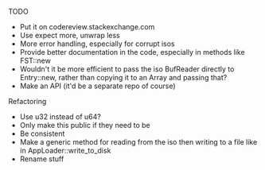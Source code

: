 TODO
* Put it on codereview.stackexchange.com
* Use expect more, unwrap less
* More error handling, especially for corrupt isos
* Provide better documentation in the code, especially in methods like FST::new
* Wouldn't it be more efficient to pass the iso BufReader directly to Entry::new, rather than copying it to an Array and passing that?
* Make an API (it'd be a separate repo of course)

Refactoring
* Use u32 instead of u64?
* Only make this public if they need to be
* Be consistent
* Make a generic method for reading from the iso then writing to a file like in AppLoader::write\_to\_disk
* Rename stuff

